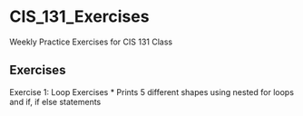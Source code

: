 # CIS_131_Exercises

Weekly Practice Exercises for CIS 131 Class

## Exercises
Exercise 1: Loop Exercises
    * Prints 5 different shapes using nested for loops and if, if else statements

